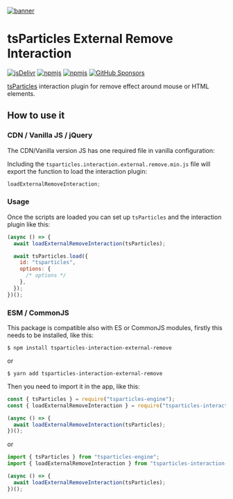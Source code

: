 [![banner](https://particles.js.org/images/banner2.png)](https://particles.js.org)

# tsParticles External Remove Interaction

[![jsDelivr](https://data.jsdelivr.com/v1/package/npm/tsparticles-interaction-external-remove/badge)](https://www.jsdelivr.com/package/npm/tsparticles-interaction-external-remove)
[![npmjs](https://badge.fury.io/js/tsparticles-interaction-external-remove.svg)](https://www.npmjs.com/package/tsparticles-interaction-external-remove)
[![npmjs](https://img.shields.io/npm/dt/tsparticles-interaction-external-remove)](https://www.npmjs.com/package/tsparticles-interaction-external-remove) [![GitHub Sponsors](https://img.shields.io/github/sponsors/matteobruni)](https://github.com/sponsors/matteobruni)

[tsParticles](https://github.com/matteobruni/tsparticles) interaction plugin for remove effect around mouse or HTML
elements.

## How to use it

### CDN / Vanilla JS / jQuery

The CDN/Vanilla version JS has one required file in vanilla configuration:

Including the `tsparticles.interaction.external.remove.min.js` file will export the function to load the interaction
plugin:

```javascript
loadExternalRemoveInteraction;
```

### Usage

Once the scripts are loaded you can set up `tsParticles` and the interaction plugin like this:

```javascript
(async () => {
  await loadExternalRemoveInteraction(tsParticles);

  await tsParticles.load({
    id: "tsparticles",
    options: {
      /* options */
    },
  });
})();
```

### ESM / CommonJS

This package is compatible also with ES or CommonJS modules, firstly this needs to be installed, like this:

```shell
$ npm install tsparticles-interaction-external-remove
```

or

```shell
$ yarn add tsparticles-interaction-external-remove
```

Then you need to import it in the app, like this:

```javascript
const { tsParticles } = require("tsparticles-engine");
const { loadExternalRemoveInteraction } = require("tsparticles-interaction-external-remove");

(async () => {
  await loadExternalRemoveInteraction(tsParticles);
})();
```

or

```javascript
import { tsParticles } from "tsparticles-engine";
import { loadExternalRemoveInteraction } from "tsparticles-interaction-external-remove";

(async () => {
  await loadExternalRemoveInteraction(tsParticles);
})();
```
